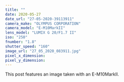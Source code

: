 ```yaml
---
title: ""
date: 2020-05-27
date_url: "27-05-2020-39113911"
camera_make: "OLYMPUS CORPORATION"
camera_model: "E-M10MarkII"
lens_model: "LUMIX G 20/F1.7 II"
iso: "250"
fnumber: "1.8"
shutter_speed: "160"
image_url: "27_05_2020_083911.jpg"
pixel_x_dimension: 
pixel_y_dimension: 
---
```


This post features an image taken with an E-M10MarkII.